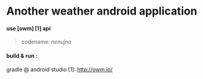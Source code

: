 # Another weather android application
#### use [owm] [1] api
> codename: *nenujno*


#### build & run :
gradle
@
android studio
  [1]: http://owm.io/
